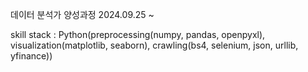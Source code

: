 데이터 분석가 양성과정 2024.09.25 ~ 

skill stack : Python(preprocessing(numpy, pandas, openpyxl), visualization(matplotlib, seaborn), crawling(bs4, selenium, json, urllib, yfinance))
